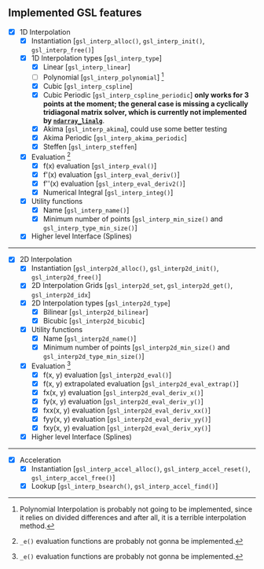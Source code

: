 ## Implemented GSL features

- [x] 1D Interpolation
	- [x] Instantiation [`gsl_interp_alloc()`, `gsl_interp_init()`, `gsl_interp_free()`]
	- [x] 1D Interpolation types [`gsl_interp_type`]
		- [x] Linear [`gsl_interp_linear`]
		- [ ] Polynomial [`gsl_interp_polynomial`] [^1]
		- [x] Cubic [`gsl_interp_cspline`]
		- [x] Cubic Periodic [`gsl_interp_cspline_periodic`] **only works for 3 points at the moment; the general case is missing a cyclically tridiagonal matrix solver, which is currently not implemented by [`ndarray_linalg`]**.
		- [x] Akima [`gsl_interp_akima`], could use some better testing
		- [x] Akima Periodic [`gsl_interp_akima_periodic`]
		- [x] Steffen [`gsl_interp_steffen`]
	- [x] Evaluation [^2]
		- [x] f(x) evaluation [`gsl_interp_eval()`]
		- [x] f'(x) evaluation [`gsl_interp_eval_deriv()`]
 		- [x] f''(x) evaluation [`gsl_interp_eval_deriv2()`]
 		- [x] Numerical Integral [`gsl_interp_integ()`]
	- [x] Utility functions
		- [x] Name [`gsl_interp_name()`]
		- [x] Minimum number of points [`gsl_interp_min_size()` and `gsl_interp_type_min_size()`]
	- [x] Higher level Interface (Splines)

---

- [x] 2D Interpolation
	- [x] Instantiation [`gsl_interp2d_alloc()`, `gsl_interp2d_init()`, `gsl_interp2d_free()`]
	- [x] 2D Interpolation Grids [`gsl_interp2d_set`, `gsl_interp2d_get()`, `gsl_interp2d_idx`]
	- [x] 2D Interpolation types [`gsl_interp2d_type`]
		- [x] Bilinear [`gsl_interp2d_bilinear`]
		- [x] Bicubic [`gsl_interp2d_bicubic`]
	- [x] Utility functions
		- [x] Name [`gsl_interp2d_name()`]
		- [x] Minimum number of points [`gsl_interp2d_min_size()` and `gsl_interp2d_type_min_size()`]
	- [x] Evaluation [^2]
		- [x] f(x, y) evaluation [`gsl_interp2d_eval()`]
 		- [x] f(x, y) extrapolated evaluation [`gsl_interp2d_eval_extrap()`]
		- [x] fx(x, y) evaluation [`gsl_interp2d_eval_deriv_x()`]
		- [x] fy(x, y) evaluation [`gsl_interp2d_eval_deriv_y()`]
		- [x] fxx(x, y) evaluation [`gsl_interp2d_eval_deriv_xx()`]
		- [x] fyy(x, y) evaluation [`gsl_interp2d_eval_deriv_yy()`]
		- [x] fxy(x, y) evaluation [`gsl_interp2d_eval_deriv_xy()`]
	- [x] Higher level Interface (Splines)
	
---

- [x] Acceleration
	- [x] Instantiation [`gsl_interp_accel_alloc()`, `gsl_interp_accel_reset()`, `gsl_interp_accel_free()`]
	- [x] Lookup [`gsl_interp_bsearch()`, `gsl_interp_accel_find()`]

[`ndarray_linalg`]: https://docs.rs/ndarray-linalg/latest/

[^1]: Polynomial Interpolation is probably not going to be implemented, since it relies on divided differences and after all, it is a terrible interpolation method.

[^2]: `_e()` evaluation functions are probably not gonna be implemented.

